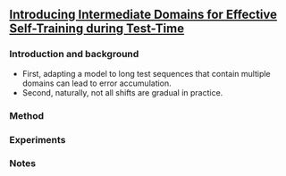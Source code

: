 ## [Introducing Intermediate Domains for Effective Self-Training during Test-Time](https://arxiv.org/abs/2208.07736)


### Introduction and background
- First, adapting a model to long test sequences that contain multiple domains can lead to error accumulation.
- Second, naturally, not all shifts are gradual in practice.

### Method

### Experiments

### Notes
